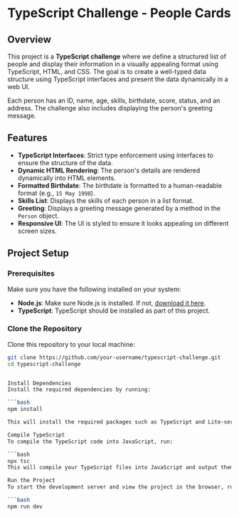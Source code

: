 # TypeScript Challenge - People Cards

## Overview

This project is a **TypeScript challenge** where we define a structured list of people and display their information in a visually appealing format using TypeScript, HTML, and CSS. The goal is to create a well-typed data structure using TypeScript interfaces and present the data dynamically in a web UI.

Each person has an ID, name, age, skills, birthdate, score, status, and an address. The challenge also includes displaying the person's greeting message.

## Features

- **TypeScript Interfaces**: Strict type enforcement using interfaces to ensure the structure of the data.
- **Dynamic HTML Rendering**: The person's details are rendered dynamically into HTML elements.
- **Formatted Birthdate**: The birthdate is formatted to a human-readable format (e.g., `15 May 1998`).
- **Skills List**: Displays the skills of each person in a list format.
- **Greeting**: Displays a greeting message generated by a method in the `Person` object.
- **Responsive UI**: The UI is styled to ensure it looks appealing on different screen sizes.

## Project Setup

### Prerequisites

Make sure you have the following installed on your system:

- **Node.js**: Make sure Node.js is installed. If not, [download it here](https://nodejs.org/).
- **TypeScript**: TypeScript should be installed as part of this project.

### Clone the Repository
Clone this repository to your local machine:

```bash
git clone https://github.com/your-username/typescript-challenge.git
cd typescript-challenge


Install Dependencies
Install the required dependencies by running:

```bash
npm install

This will install the required packages such as TypeScript and Lite-server (for serving the project in the browser).

Compile TypeScript
To compile the TypeScript code into JavaScript, run:

```bash
npx tsc
This will compile your TypeScript files into JavaScript and output them to the dist/ directory.

Run the Project
To start the development server and view the project in the browser, run:

```bash
npm run dev
